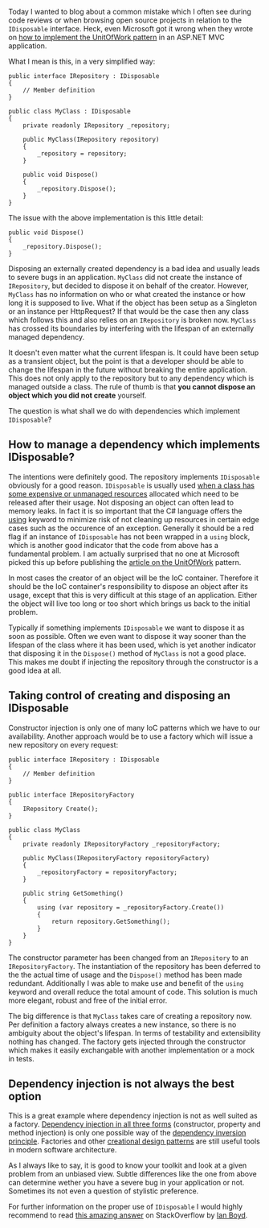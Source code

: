 ﻿<!--
    Published: 2016-02-20 11:10
    Author: Dustin Moris Gorski
    Title: Don't dispose externally created dependencies
    Tags: ioc architecture dotnet disposable
-->
Today I wanted to blog about a common mistake which I often see during code reviews or when browsing open source projects in relation to the `IDisposable` interface. Heck, even Microsoft got it wrong when they wrote on [how to implement the UnitOfWork pattern](http://www.asp.net/mvc/overview/older-versions/getting-started-with-ef-5-using-mvc-4/implementing-the-repository-and-unit-of-work-patterns-in-an-asp-net-mvc-application) in an ASP.NET MVC application.

What I mean is this, in a very simplified way:

<pre><code>public interface IRepository : IDisposable
{
    // Member definition
}

public class MyClass : IDisposable
{
    private readonly IRepository _repository;
	
    public MyClass(IRepository repository)
    {
        _repository = repository;
    }
	
    public void Dispose()
    {
        _repository.Dispose();
    }
}</code></pre>

The issue with the above implementation is this little detail:

<pre><code>public void Dispose()
{
    _repository.Dispose();
}
</code></pre>

Disposing an externally created dependency is a bad idea and usually leads to severe bugs in an application. `MyClass` did not create the instance of `IRepository`, but decided to dispose it on behalf of the creator. However, `MyClass` has no information on who or what created the instance or how long it is supposed to live. What if the object has been setup as a Singleton or an instance per HttpRequest? If that would be the case then any class which follows this and also relies on an `IRepository` is broken now. `MyClass` has crossed its boundaries by interfering with the lifespan of an externally managed dependency.

It doesn't even matter what the current lifespan is. It could have been setup as a transient object, but the point is that a developer should be able to change the lifespan in the future without breaking the entire application. This does not only apply to the repository but to any dependency which is managed outside a class. The rule of thumb is that **you cannot dispose an object which you did not create** yourself.

The question is what shall we do with dependencies which implement `IDisposable`?

## How to manage a dependency which implements IDisposable?

The intentions were definitely good. The repository implements `IDisposable` obviously for a good reason. `IDisposable` is usually used [when a class has some expensive or unmanaged resources](https://msdn.microsoft.com/en-us/library/system.idisposable) allocated which need to be released after their usage. Not disposing an object can often lead to memory leaks. In fact it is so important that the C# language offers the [using](https://msdn.microsoft.com/en-us/library/yh598w02.aspx?f=255&MSPPError=-2147217396) keyword to minimize risk of not cleaning up resources in certain edge cases such as the occurence of an exception. Generally it should be a red flag if an instance of `IDisposable` has not been wrapped in a `using` block, which is another good indicator that the code from above has a fundamental problem. I am actually surprised that no one at Microsoft picked this up before publishing the [article on the UnitOfWork](http://www.asp.net/mvc/overview/older-versions/getting-started-with-ef-5-using-mvc-4/implementing-the-repository-and-unit-of-work-patterns-in-an-asp-net-mvc-application) pattern.

In most cases the creator of an object will be the IoC container. Therefore it should be the IoC container's responsibility to dispose an object after its usage, except that this is very difficult at this stage of an application. Either the object will live too long or too short which brings us back to the initial problem.

Typically if something implements `IDisposable` we want to dispose it as soon as possible. Often we even want to dispose it way sooner than the lifespan of the class where it has been used, which is yet another indicator that disposing it in the `Dispose()` method of `MyClass` is not a good place. This makes me doubt if injecting the repository through the constructor is a good idea at all.

## Taking control of creating and disposing an IDisposable

Constructor injection is only one of many IoC patterns which we have to our availability. Another approach would be to use a factory which will issue a new repository on every request:

<pre><code>public interface IRepository : IDisposable
{
    // Member definition
}

public interface IRepositoryFactory
{
    IRepository Create();
}

public class MyClass
{
    private readonly IRepositoryFactory _repositoryFactory;
	
    public MyClass(IRepositoryFactory repositoryFactory)
    {
        _repositoryFactory = repositoryFactory;
    }

    public string GetSomething()
    {
        using (var repository = _repositoryFactory.Create())
        {
            return repository.GetSomething();
        }
    }
}</code></pre>

The constructor parameter has been changed from an `IRepository` to an `IRepositoryFactory`. The instantiation of the repository has been deferred to the the actual time of usage and the `Dispose()` method has been made redundant. Additionally I was able to make use and benefit of the `using` keyword and overall reduce the total amount of code. This solution is much more elegant, robust and free of the initial error.

The big difference is that `MyClass` takes care of creating a repository now. Per definition a factory always creates a new instance, so there is no ambiguity about the object's lifespan. In terms of testability and extensibility nothing has changed. The factory gets injected through the constructor which makes it easily exchangable with another implementation or a mock in tests.

## Dependency injection is not always the best option

This is a great example where dependency injection is not as well suited as a factory. [Dependency injection in all three forms](https://en.wikipedia.org/wiki/Dependency_injection#Three_types_of_dependency_injection) (constructor, property and method injection) is only one possible way of the [dependency inversion principle](https://en.wikipedia.org/wiki/Dependency_inversion_principle). Factories and other [creational design patterns](https://en.wikipedia.org/wiki/Creational_pattern) are still useful tools in modern software architecture.

As I always like to say, it is good to know your toolkit and look at a given problem from an unbiased view. Subtle differences like the one from above can determine wether you have a severe bug in your application or not. Sometimes its not even a question of stylistic preference.

For further information on the proper use of `IDisposable` I would highly recommend to read [this amazing answer](http://stackoverflow.com/questions/538060/proper-use-of-the-idisposable-interface#answer-538238) on StackOverflow by [Ian Boyd](http://stackoverflow.com/users/12597/ian-boyd).